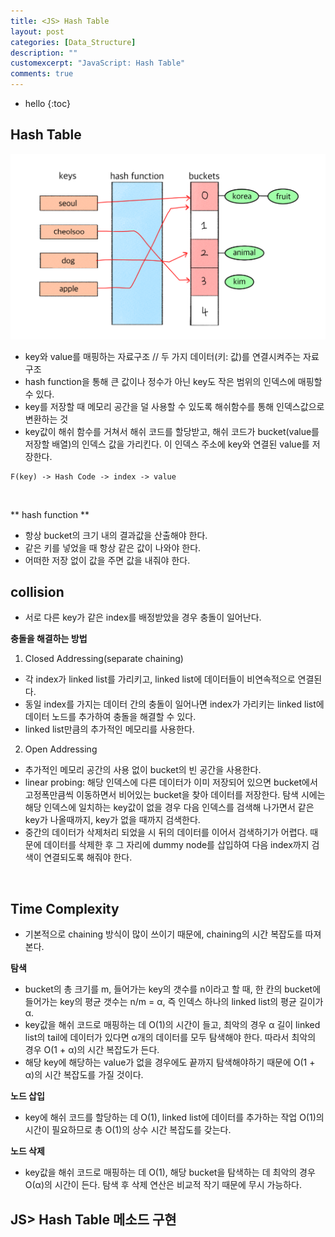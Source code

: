 ```yaml
---
title: <JS> Hash Table
layout: post
categories: [Data_Structure]
description: ""
customexcerpt: "JavaScript: Hash Table"
comments: true
---
```


* hello
{:toc}


## Hash Table ##

  ![hashTable](/assets/img/hash.png)
  
 - key와 value를 매핑하는 자료구조 // 두 가지 데이터(키: 값)를 연결시켜주는 자료구조
 - hash function을 통해 큰 값이나 정수가 아닌 key도 작은 범위의 인덱스에 매핑할 수 있다.
 - key를 저장할 때 메모리 공간을 덜 사용할 수 있도록 해쉬함수를 통해 인덱스값으로 변환하는 것
 - key값이 해쉬 함수를 거쳐서 해쉬 코드를 할당받고, 해쉬 코드가 bucket(value를 저장할 배열)의 인덱스 값을 가리킨다. 이 인덱스 주소에 key와 연결된 value를 저장한다.
 
 ```
 F(key) -> Hash Code -> index -> value
 ```
 
 <br>
 
 ** hash function **
 - 항상 bucket의 크기 내의 결과값을 산출해야 한다.
 - 같은 키를 넣었을 때 항상 같은 값이 나와야 한다.
 - 어떠한 저장 없이 값을 주면 값을 내줘야 한다.
 
## collision ##
 - 서로 다른 key가 같은 index를 배정받았을 경우 충돌이 일어난다.
 
 **충돌을 해결하는 방법**
 1. Closed Addressing(separate chaining)
  - 각 index가 linked list를 가리키고, linked list에 데이터들이 비연속적으로 연결된다.
  - 동일 index를 가지는 데이터 간의 충돌이 일어나면 index가 가리키는 linked list에 데이터 노드를 추가하여 충돌을 해결할 수 있다.
  - linked list만큼의 추가적인 메모리를 사용한다.
  
 2. Open Addressing
  - 추가적인 메모리 공간의 사용 없이 bucket의 빈 공간을 사용한다.
  - linear probing: 해당 인덱스에 다른 데이터가 이미 저장되어 있으면 bucket에서 고정폭만큼씩 이동하면서 비어있는 bucket을 찾아 데이터를 저장한다. 탐색 시에는 해당 인덱스에 일치하는 key값이 없을 경우 다음 인덱스를 검색해 나가면서 같은 key가 나올때까지, key가 없을 때까지 검색한다.
  - 중간의 데이터가 삭제처리 되었을 시 뒤의 데이터를 이어서 검색하기가 어렵다. 때문에 데이터를 삭제한 후 그 자리에 dummy node를 삽입하여 다음 index까지 검색이 연결되도록 해줘야 한다.
  
 <br>
 
## Time Complexity ##
 - 기본적으로 chaining 방식이 많이 쓰이기 때문에, chaining의 시간 복잡도를 따져본다.
 
 **탐색**
  - bucket의 총 크기를 m, 들어가는 key의 갯수를 n이라고 할 때, 한 칸의 bucket에 들어가는 key의 평균 갯수는 n/m = α, 즉 인덱스 하나의 linked list의 평균 길이가 α.
  - key값을 해쉬 코드로 매핑하는 데 O(1)의 시간이 들고, 최악의 경우 α 길이 linked list의 tail에 데이터가 있다면 α개의 데이터를 모두 탐색해야 한다. 따라서 최악의 경우 O(1 + α)의 시간 복잡도가 든다.
  - 해당 key에 해당하는 value가 없을 경우에도 끝까지 탐색해야하기 때문에 O(1 + α)의 시간 복잡도를 가질 것이다.
  
 **노드 삽입**
  - key에 해쉬 코드를 할당하는 데 O(1), linked list에 데이터를 추가하는 작업 O(1)의 시간이 필요하므로 총 O(1)의 상수 시간 복잡도를 갖는다.
 
 **노드 삭제**
  - key값을 해쉬 코드로 매핑하는 데 O(1), 해당 bucket을 탐색하는 데 최악의 경우 O(α)의 시간이 든다. 탐색 후 삭제 연산은 비교적 작기 때문에 무시 가능하다.
  
## JS> Hash Table 메소드 구현 ##
